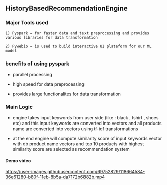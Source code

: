 ## HistoryBasedRecommendationEngine


### Major Tools used 
    1) Pyspark = for faster data and text preprocessing and provides various libraries for data transformation
    
    2) Pywebio = is used to build interactive UI plateform for our ML model 
    
    
### benefits of using pyspark
 - parallel processing
 
 - high speed for data preprocessing
 
 - provides large functionalites for data transformation
 



### Main Logic 

 - engine takes input keywords from user side (like : black , tshirt , shoes etc) and this input keywords are converted into vectors and all products name are converted into vectors  using tf-idf transformations 

- at the end engine will compute similarity score of input keywords vector with db product name vectors and top 10 products with highest similarity score are selected as recommendation system





#### Demo video
https://user-images.githubusercontent.com/69752829/118664584-36e61280-b80f-11eb-8b5a-da7172b6882b.mp4

